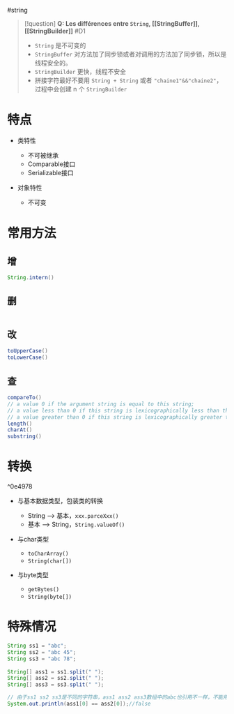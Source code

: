 #string 

> [!question] 
> **Q: Les différences entre `String`, [[StringBuffer]], [[StringBuilder]]** #D1 
> - `String` 是不可变的
> - `StringBuffer` 对方法加了同步锁或者对调用的方法加了同步锁，所以是线程安全的。
> - `StringBuilder` 更快，线程不安全
> - 拼接字符最好不要用 `String + String` 或者  `"chaine1"&&"chaine2"`，过程中会创建 n 个 `StringBuilder`

# 特点

- 类特性
	- 不可被继承
	- Comparable接口
	- Serializable接口

- 对象特性
	- 不可变

# 常用方法

## 增

```Java
String.intern()
```

## 删

```Java

```

## 改

```Java
toUpperCase()
toLowerCase()
```

## 查

```Java
compareTo()
// a value 0 if the argument string is equal to this string; 
// a value less than 0 if this string is lexicographically less than the string argument; 
// a value greater than 0 if this string is lexicographically greater than the string argument.
length()
charAt()
substring()
```

# 转换
^0e4978

- 与基本数据类型，包装类的转换
	- String --> 基本，`xxx.parceXxx()`
	- 基本 --> String，`String.valueOf()`

- 与char类型
	- `toCharArray()`
	- `String(char[])`

- 与byte类型
	- `getBytes()`
	- `String(byte[])`

# 特殊情况

``` Java
String ss1 = "abc";  
String ss2 = "abc 45";  
String ss3 = "abc 78";  
  
String[] ass1 = ss1.split(" ");  
String[] ass2 = ss2.split(" ");  
String[] ass3 = ss3.split(" ");

// 由于ss1 ss2 ss3是不同的字符串，ass1 ass2 ass3数组中的abc也引用不一样，不能用==对比
System.out.println(ass1[0] == ass2[0]);//false
```